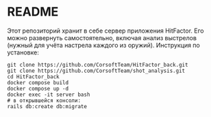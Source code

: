 # README

Этот репозиторий хранит в себе сервер приложения HitFactor. Его можно развернуть самостоятельно, включая анализ выстрелов (нужный для учёта настрела каждого из оружий). Инструкция по установке:

```
git clone https://github.com/CorsoftTeam/HitFactor_back.git
git clone https://github.com/CorsoftTeam/shot_analysis.git
cd HitFactor_back
docker compose build
docker compose up -d
docker exec -it server bash
# в открывшейся консоли:
rails db:create db:migrate
```